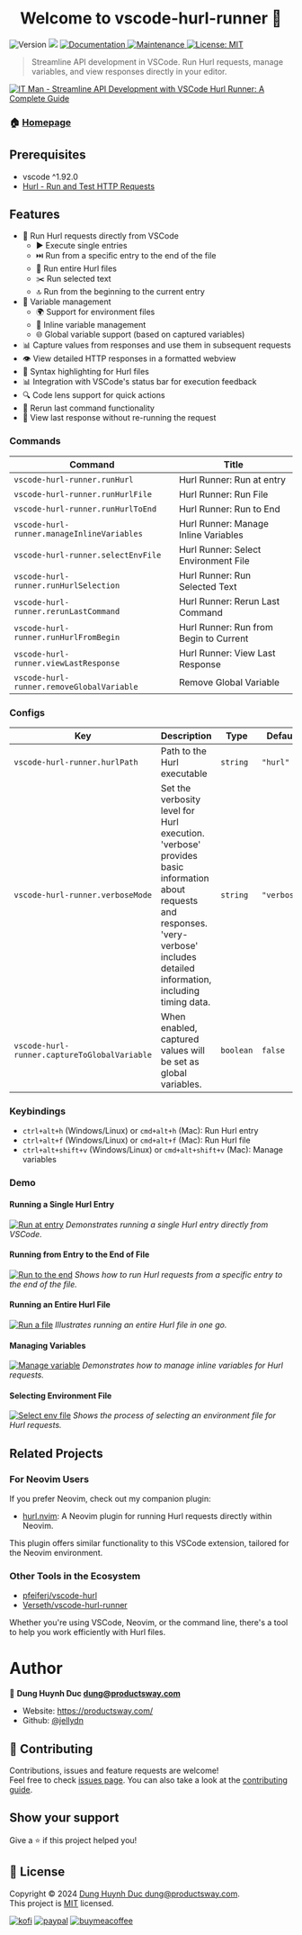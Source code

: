 <h1 align="center">Welcome to vscode-hurl-runner 👋</h1>
<p>
  <img alt="Version" src="https://img.shields.io/badge/version-0.1.2-blue.svg?cacheSeconds=2592000" />
  <img src="https://img.shields.io/badge/vscode-%5E1.92.0-blue.svg" />
  <a href="https://github.com/jellydn/vscode-hurl-runner#readme" target="_blank">
    <img alt="Documentation" src="https://img.shields.io/badge/documentation-yes-brightgreen.svg" />
  </a>
  <a href="https://github.com/jellydn/vscode-hurl-runner/graphs/commit-activity" target="_blank">
    <img alt="Maintenance" src="https://img.shields.io/badge/Maintained%3F-yes-green.svg" />
  </a>
  <a href="https://github.com/jellydn/vscode-hurl-runner/blob/main/LICENSE.md" target="_blank">
    <img alt="License: MIT" src="https://img.shields.io/github/license/jellydn/vscode-hurl-runner" />
  </a>
</p>

> Streamline API development in VSCode. Run Hurl requests, manage variables, and view responses directly in your editor.

[![IT Man - Streamline API Development with VSCode Hurl Runner: A Complete Guide](https://i.ytimg.com/vi/fbDu7fusFsw/hqdefault.jpg)](https://www.youtube.com/watch?v=fbDu7fusFsw)

### 🏠 [Homepage](https://github.com/jellydn/vscode-hurl-runner#readme)

## Prerequisites

- vscode ^1.92.0
- [Hurl - Run and Test HTTP Requests](https://hurl.dev/)

## Features

- 🚀 Run Hurl requests directly from VSCode
  - ▶️ Execute single entries
  - ⏭️ Run from a specific entry to the end of the file
  - 📁 Run entire Hurl files
  - ✂️ Run selected text
  - 🔝 Run from the beginning to the current entry
- 🔧 Variable management
  - 🌍 Support for environment files
  - 📝 Inline variable management
  - 🌐 Global variable support (based on captured variables)
- 📊 Capture values from responses and use them in subsequent requests
- 👁️ View detailed HTTP responses in a formatted webview
- 🎨 Syntax highlighting for Hurl files
- 📊 Integration with VSCode's status bar for execution feedback
- 🔍 Code lens support for quick actions
- 🔁 Rerun last command functionality
- 📜 View last response without re-running the request

### Commands

<!-- commands -->

| Command                                    | Title                                  |
| ------------------------------------------ | -------------------------------------- |
| `vscode-hurl-runner.runHurl`               | Hurl Runner: Run at entry              |
| `vscode-hurl-runner.runHurlFile`           | Hurl Runner: Run File                  |
| `vscode-hurl-runner.runHurlToEnd`          | Hurl Runner: Run to End                |
| `vscode-hurl-runner.manageInlineVariables` | Hurl Runner: Manage Inline Variables   |
| `vscode-hurl-runner.selectEnvFile`         | Hurl Runner: Select Environment File   |
| `vscode-hurl-runner.runHurlSelection`      | Hurl Runner: Run Selected Text         |
| `vscode-hurl-runner.rerunLastCommand`      | Hurl Runner: Rerun Last Command        |
| `vscode-hurl-runner.runHurlFromBegin`      | Hurl Runner: Run from Begin to Current |
| `vscode-hurl-runner.viewLastResponse`      | Hurl Runner: View Last Response        |
| `vscode-hurl-runner.removeGlobalVariable`  | Remove Global Variable                 |

<!-- commands -->

### Configs

<!-- configs -->

| Key                                          | Description                                                                                                                                                                         | Type      | Default     |
| -------------------------------------------- | ----------------------------------------------------------------------------------------------------------------------------------------------------------------------------------- | --------- | ----------- |
| `vscode-hurl-runner.hurlPath`                | Path to the Hurl executable                                                                                                                                                         | `string`  | `"hurl"`    |
| `vscode-hurl-runner.verboseMode`             | Set the verbosity level for Hurl execution. 'verbose' provides basic information about requests and responses. 'very-verbose' includes detailed information, including timing data. | `string`  | `"verbose"` |
| `vscode-hurl-runner.captureToGlobalVariable` | When enabled, captured values will be set as global variables.                                                                                                                      | `boolean` | `false`     |

<!-- configs -->

### Keybindings

- `ctrl+alt+h` (Windows/Linux) or `cmd+alt+h` (Mac): Run Hurl entry
- `ctrl+alt+f` (Windows/Linux) or `cmd+alt+f` (Mac): Run Hurl file
- `ctrl+alt+shift+v` (Windows/Linux) or `cmd+alt+shift+v` (Mac): Manage variables

### Demo

#### Running a Single Hurl Entry

[![Run at entry](https://i.gyazo.com/cbad7080f4c93697439d54301faf2da2.gif)](https://gyazo.com/cbad7080f4c93697439d54301faf2da2)
_Demonstrates running a single Hurl entry directly from VSCode._

#### Running from Entry to the End of File

[![Run to the end](https://i.gyazo.com/329844ae8a37e6d24a529e9d29edc146.gif)](https://gyazo.com/329844ae8a37e6d24a529e9d29edc146)
_Shows how to run Hurl requests from a specific entry to the end of the file._

#### Running an Entire Hurl File

[![Run a file](https://i.gyazo.com/5228daf93d1d18be73d90ca6a9eda5ef.gif)](https://gyazo.com/5228daf93d1d18be73d90ca6a9eda5ef)
_Illustrates running an entire Hurl file in one go._

#### Managing Variables

[![Manage variable](https://i.gyazo.com/1e8be3690eefef9c408277912561cf6f.gif)](https://gyazo.com/1e8be3690eefef9c408277912561cf6f)
_Demonstrates how to manage inline variables for Hurl requests._

#### Selecting Environment File

[![Select env file](https://i.gyazo.com/83ca9f1514cb3c91a7b6305740c7957f.gif)](https://gyazo.com/83ca9f1514cb3c91a7b6305740c7957f)
_Shows the process of selecting an environment file for Hurl requests._

## Related Projects

### For Neovim Users

If you prefer Neovim, check out my companion plugin:

- [hurl.nvim](https://github.com/jellydn/hurl.nvim): A Neovim plugin for running Hurl requests directly within Neovim.

This plugin offers similar functionality to this VSCode extension, tailored for the Neovim environment.

### Other Tools in the Ecosystem

- [pfeiferj/vscode-hurl](https://github.com/pfeiferj/vscode-hurl)
- [Verseth/vscode-hurl-runner](https://github.com/Verseth/vscode-hurl-runner)

Whether you're using VSCode, Neovim, or the command line, there's a tool to help you work efficiently with Hurl files.

# Author

👤 **Dung Huynh Duc <dung@productsway.com>**

- Website: https://productsway.com/
- Github: [@jellydn](https://github.com/jellydn)

## 🤝 Contributing

Contributions, issues and feature requests are welcome!<br />Feel free to check [issues page](https://github.com/jellydn/vscode-hurl-runner/issues). You can also take a look at the [contributing guide](https://github.com/jellydn/vscode-hurl-runner/blob/master/CONTRIBUTING.md).

## Show your support

Give a ⭐️ if this project helped you!

## 📝 License

Copyright © 2024 [Dung Huynh Duc <dung@productsway.com>](https://github.com/jellydn).<br />
This project is [MIT](https://github.com/jellydn/vscode-hurl-runner/blob/master/LICENSE) licensed.

[![kofi](https://img.shields.io/badge/Ko--fi-F16061?style=for-the-badge&logo=ko-fi&logoColor=white)](https://ko-fi.com/dunghd)
[![paypal](https://img.shields.io/badge/PayPal-00457C?style=for-the-badge&logo=paypal&logoColor=white)](https://paypal.me/dunghd)
[![buymeacoffee](https://img.shields.io/badge/Buy_Me_A_Coffee-FFDD00?style=for-the-badge&logo=buy-me-a-coffee&logoColor=black)](https://www.buymeacoffee.com/dunghd)
